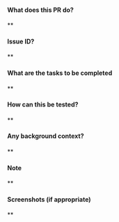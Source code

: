 #### What does this PR do?

\*\*

#### Issue ID?

\*\*

#### What are the tasks to be completed

\*\*

#### How can this be tested?

\*\*

#### Any background context?

\*\*

#### Note

\*\*

#### Screenshots (if appropriate)

\*\*
